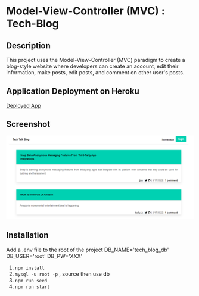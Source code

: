 # Model-View-Controller (MVC) : Tech-Blog

## Description
This project uses the Model-View-Controller (MVC) paradigm to create a blog-style website where developers can create an account, edit their information, make posts, edit posts, and comment on other user's posts.

## Application Deployment on Heroku
[Deployed App](https://tech-talk-blog-ivy.herokuapp.com/)


## Screenshot
![Screenshot](/public/Screenshot.png)

## Installation
Add a .env file to the root of the project
DB_NAME='tech_blog_db'
DB_USER='root'
DB_PW='XXX'

1. `npm install` 
2. `mysql -u root -p` , source then use db
3. `npm run seed`
4. `npm run start` 

